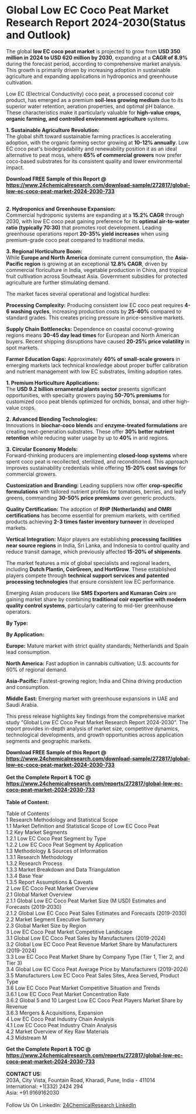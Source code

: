 <h1>Global Low EC Coco Peat Market Research Report 2024-2030(Status and Outlook)</h1><p>The global <strong>low EC coco peat market</strong> is projected to grow from <strong>USD 350 million in 2024 to USD 620 million by 2030</strong>, expanding at a <strong>CAGR of 8.9%</strong> during the forecast period, according to comprehensive market analysis. This growth is primarily driven by increasing adoption in sustainable agriculture and expanding applications in hydroponics and greenhouse cultivation.</p><p>Low EC (Electrical Conductivity) coco peat, a processed coconut coir product, has emerged as a premium <strong>soil-less growing medium</strong> due to its superior water retention, aeration properties, and optimal pH balance. These characteristics make it particularly valuable for <strong>high-value crops, organic farming, and controlled environment agriculture</strong> systems.</p><p><strong>1. Sustainable Agriculture Revolution:</strong><br>
The global shift toward sustainable farming practices is accelerating adoption, with the organic farming sector growing at <strong>10-12% annually</strong>. Low EC coco peat's biodegradability and renewability position it as an ideal alternative to peat moss, where <strong>65% of commercial growers</strong> now prefer coco-based substrates for its consistent quality and lower environmental impact.</p><div><b>Download FREE Sample of this Report @ 
            <a href="https://www.24chemicalresearch.com/download-sample/272817/global-low-ec-coco-peat-market-2024-2030-733">
            https://www.24chemicalresearch.com/download-sample/272817/global-low-ec-coco-peat-market-2024-2030-733</a></b></div><br><p><strong>2. Hydroponics and Greenhouse Expansion:</strong><br>
Commercial hydroponic systems are expanding at a <strong>15.2% CAGR</strong> through 2030, with low EC coco peat gaining preference for its <strong>optimal air-to-water ratio (typically 70:30)</strong> that promotes root development. Leading greenhouse operations report <strong>20-35% yield increases</strong> when using premium-grade coco peat compared to traditional media.</p><p><strong>3. Regional Horticulture Boom:</strong><br>
While <strong>Europe and North America</strong> dominate current consumption, the <strong>Asia-Pacific region</strong> is growing at an exceptional <strong>12.8% CAGR</strong>, driven by commercial floriculture in India, vegetable production in China, and tropical fruit cultivation across Southeast Asia. Government subsidies for protected agriculture are further stimulating demand.</p><p>The market faces several operational and logistical hurdles:</p><p><strong>Processing Complexity:</strong> Producing consistent low EC coco peat requires <strong>4-6 washing cycles</strong>, increasing production costs by <strong>25-40%</strong> compared to standard grades. This creates pricing pressure in price-sensitive markets.</p><p><strong>Supply Chain Bottlenecks:</strong> Dependence on coastal coconut-growing regions means <strong>30-45 day lead times</strong> for European and North American buyers. Recent shipping disruptions have caused <strong>20-25% price volatility</strong> in spot markets.</p><p><strong>Farmer Education Gaps:</strong> Approximately <strong>40% of small-scale growers</strong> in emerging markets lack technical knowledge about proper buffer calibration and nutrient management with low EC substrates, limiting adoption rates.</p><p><strong>1. Premium Horticulture Applications:</strong><br>
The <strong>USD 9.2 billion ornamental plants sector</strong> presents significant opportunities, with specialty growers paying <strong>50-70% premiums</strong> for customized coco peat blends optimized for orchids, bonsai, and other high-value crops.</p><p><strong>2. Advanced Blending Technologies:</strong><br>
Innovations in <strong>biochar-coco blends</strong> and <strong>enzyme-treated formulations</strong> are creating next-generation substrates. These offer <strong>30% better nutrient retention</strong> while reducing water usage by up to <strong>40%</strong> in arid regions.</p><p><strong>3. Circular Economy Models:</strong><br>
Forward-thinking producers are implementing <strong>closed-loop systems</strong> where spent coco peat is recollected, sterilized, and reconditioned. This approach improves sustainability credentials while offering <strong>15-20% cost savings</strong> for commercial growers.</p><p><strong>Customization and Branding:</strong> Leading suppliers now offer <strong>crop-specific formulations</strong> with tailored nutrient profiles for tomatoes, berries, and leafy greens, commanding <strong>30-50% price premiums</strong> over generic products.</p><p><strong>Quality Certification:</strong> The adoption of <strong>RHP (Netherlands) and OMRI certifications</strong> has become essential for premium markets, with certified products achieving <strong>2-3 times faster inventory turnover</strong> in developed markets.</p><p><strong>Vertical Integration:</strong> Major players are establishing <strong>processing facilities near source regions</strong> in India, Sri Lanka, and Indonesia to control quality and reduce transit damage, which previously affected <strong>15-20% of shipments</strong>.</p><p>The market features a mix of global specialists and regional leaders, including <strong>Dutch Plantin, CoirGreen, and HortGrow</strong>. These established players compete through <strong>technical support services and patented processing technologies</strong> that ensure consistent low EC performance.</p><p>Emerging Asian producers like <strong>SMS Exporters and Kumaran Coirs</strong> are gaining market share by combining <strong>traditional coir expertise with modern quality control systems</strong>, particularly catering to mid-tier greenhouse operators.</p><p><strong>By Type:</strong></p><p><strong>By Application:</strong></p><p><strong>Europe:</strong> Mature market with strict quality standards; Netherlands and Spain lead consumption.</p><p><strong>North America:</strong> Fast adoption in cannabis cultivation; U.S. accounts for 60% of regional demand.</p><p><strong>Asia-Pacific:</strong> Fastest-growing region; India and China driving production and consumption.</p><p><strong>Middle East:</strong> Emerging market with greenhouse expansions in UAE and Saudi Arabia.</p><p>This press release highlights key findings from the comprehensive market study "Global Low EC Coco Peat Market Research Report 2024-2030". The report provides in-depth analysis of market size, competitive dynamics, technological developments, and growth opportunities across application segments and geographic markets.</p><div><b>Download FREE Sample of this Report @ 
            <a href="https://www.24chemicalresearch.com/download-sample/272817/global-low-ec-coco-peat-market-2024-2030-733">
            https://www.24chemicalresearch.com/download-sample/272817/global-low-ec-coco-peat-market-2024-2030-733</a></b></div><br><div><b>Get the Complete Report & TOC @ 
            <a href="https://www.24chemicalresearch.com/reports/272817/global-low-ec-coco-peat-market-2024-2030-733">
            https://www.24chemicalresearch.com/reports/272817/global-low-ec-coco-peat-market-2024-2030-733</a></b></div><br>
            <b>Table of Content:</b><p>Table of Contents<br />
1 Research Methodology and Statistical Scope<br />
1.1 Market Definition and Statistical Scope of Low EC Coco Peat<br />
1.2 Key Market Segments<br />
1.2.1 Low EC Coco Peat Segment by Type<br />
1.2.2 Low EC Coco Peat Segment by Application<br />
1.3 Methodology & Sources of Information<br />
1.3.1 Research Methodology<br />
1.3.2 Research Process<br />
1.3.3 Market Breakdown and Data Triangulation<br />
1.3.4 Base Year<br />
1.3.5 Report Assumptions & Caveats<br />
2 Low EC Coco Peat Market Overview<br />
2.1 Global Market Overview<br />
2.1.1 Global Low EC Coco Peat Market Size (M USD) Estimates and Forecasts (2019-2030)<br />
2.1.2 Global Low EC Coco Peat Sales Estimates and Forecasts (2019-2030)<br />
2.2 Market Segment Executive Summary<br />
2.3 Global Market Size by Region<br />
3 Low EC Coco Peat Market Competitive Landscape<br />
3.1 Global Low EC Coco Peat Sales by Manufacturers (2019-2024)<br />
3.2 Global Low EC Coco Peat Revenue Market Share by Manufacturers (2019-2024)<br />
3.3 Low EC Coco Peat Market Share by Company Type (Tier 1, Tier 2, and Tier 3)<br />
3.4 Global Low EC Coco Peat Average Price by Manufacturers (2019-2024)<br />
3.5 Manufacturers Low EC Coco Peat Sales Sites, Area Served, Product Type<br />
3.6 Low EC Coco Peat Market Competitive Situation and Trends<br />
3.6.1 Low EC Coco Peat Market Concentration Rate<br />
3.6.2 Global 5 and 10 Largest Low EC Coco Peat Players Market Share by Revenue<br />
3.6.3 Mergers & Acquisitions, Expansion<br />
4 Low EC Coco Peat Industry Chain Analysis<br />
4.1 Low EC Coco Peat Industry Chain Analysis<br />
4.2 Market Overview of Key Raw Materials<br />
4.3 Midstream M</p><div><b>Get the Complete Report & TOC @ 
            <a href="https://www.24chemicalresearch.com/reports/272817/global-low-ec-coco-peat-market-2024-2030-733">
            https://www.24chemicalresearch.com/reports/272817/global-low-ec-coco-peat-market-2024-2030-733</a></b></div><br><b>CONTACT US:</b><br>
            203A, City Vista, Fountain Road, Kharadi, Pune, India - 411014<br>
            International: +1(332) 2424 294<br>
            Asia: +91 9169162030 <br><br>
            Follow Us On LinkedIn: <a href="https://www.linkedin.com/company/24chemicalresearch/">24ChemicalResearch LinkedIn</a>